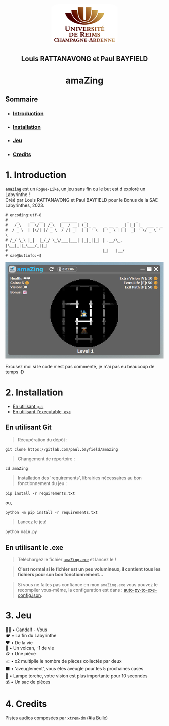 <div align="center">
    <a href="https://iut-info.univ-reims.fr/gitlab/bayf0001/amazeinpython"><img src="urca.png" alt="URCA Logo" height="128" style="border-radius: 10%"></a>
    <h2>Louis RATTANAVONG et Paul BAYFIELD</h2>
    <h1>amaZing</h1>
</div>

## Sommaire

- ### [Introduction](#1-introduction)
- ### [Installation](#2-installation)
- ### [Jeu](#3-jeu)
- ### [Credits](#4-credits)



# 1. Introduction 

**`amaZing`** est un `Rogue-Like`, un jeu sans fin ou le but est d'exploré un Labyrinthe !  
Créé par Louis RATTANAVONG et Paul BAYFIELD pour le Bonus de la SAE Labyrinthes, 2023.

```shell
# encoding:utf-8
#    _     __  __   _    _______   _                  _   _
#   /_\   |  \/  | /_\  |_  / __| (_)_ _    _ __ _  _| |_| |_  ___ _ _
#  / _ \  | |\/| |/ _ \  / /| _|  | | ' \  | '_ \ || |  _| ' \/ _ \ ' \
# /_/ \_\ |_|  |_/_/ \_\/___|___| |_|_||_| | .__/\_, |\__|_||_\___/_||_|
#                                          |_|   |__/
# sae@butinfo:~$
```

![](screenshot.png)

Excusez moi si le code n'est pas commenté, je n'ai pas eu beaucoup de temps :D


# 2. Installation

- [En utilisant `git`](#en-utilisant-git)
- [En utilisant l'executable, `exe`](#en-utilisant-le-exe)


## En utilisant Git

> Récupération du dépôt :
```shell
git clone https://gitlab.com/paul.bayfield/amazing
```

> Changement de répertoire :
```shell
cd amaZing
```

> Installation des 'requirements', librairies nécessaires au bon fonctionnement du jeu :
```shell
pip install -r requirements.txt
```
ou,
```shell
python -m pip install -r requirements.txt
```

> Lancez le jeu!
```shell
python main.py
```

## En utilisant le .exe

> Téléchargez le fichier [`amaZing.exe`](https://github.com/PaulBayfield/amaZing/releases/download/amaZing/amaZing.exe) et lancez le !

> **C'est normal si le fichier est un peu volumineux, il contient tous les fichiers pour son bon fonctionnement...**

> Si vous ne faites pas confiance en mon `amaZing.exe` vous pouvez le recompiler vous-même, la configuration est dans : [auto-py-to-exe-config.json](./auto-py-to-exe-config.json).

# 3. Jeu

🧙‍♂️ • Gandalf - Vous  
🏕️ • La fin du Labyrinthe  
❤️ • De la vie  
🌋 • Un volcan, -1 de vie  
🪙 • Une pièce  
📈 • x2 multiplie le nombre de pièces collectés par deux  
⬛ • 'aveuglement', vous êtes aveugle pour les 5 prochaines cases  
🔦 • Lampe torche, votre vision est plus importante pour 10 secondes  
💰 • Un sac de pièces  


# 4. Credits

Pistes audios composées par [`xtrem-dm`](https://soundcloud.com/xtrem-dm) (#la Bulle)
